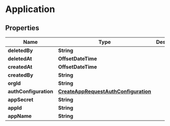 

# Application


## Properties

| Name | Type | Description | Notes |
|------------ | ------------- | ------------- | -------------|
|**deletedBy** | **String** |  |  |
|**deletedAt** | **OffsetDateTime** |  |  |
|**createdAt** | **OffsetDateTime** |  |  |
|**createdBy** | **String** |  |  |
|**orgId** | **String** |  |  |
|**authConfiguration** | [**CreateAppRequestAuthConfiguration**](CreateAppRequestAuthConfiguration.md) |  |  |
|**appSecret** | **String** |  |  |
|**appId** | **String** |  |  |
|**appName** | **String** |  |  |



